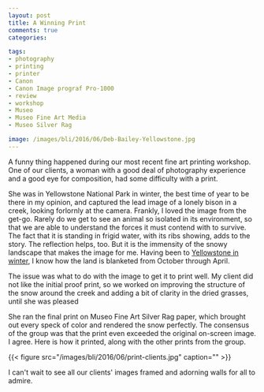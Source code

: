 ```yaml
---
layout: post
title: A Winning Print
comments: true
categories:

tags:
- photography
- printing
- printer
- Canon
- Canon Image prograf Pro-1000
- review
- workshop
- Museo
- Museo Fine Art Media
- Museo Silver Rag

image: /images/bli/2016/06/Deb-Bailey-Yellowstone.jpg
---
```


A funny thing happened during our most recent fine art printing workshop. One of our clients, a woman with a good deal of photography experience and a good eye for composition, had some difficulty with a print. 

<!--more-->

She was in Yellowstone National Park in winter, the best time of year to be there in my opinion, and captured the lead image of a lonely bison in a creek, looking forlornly at the camera. Frankly, I loved the image from the get-go. Rarely do we get to see an animal so isolated in its environment, so that we are able to understand the forces it must contend with to survive. The fact that it is standing in frigid water, with its ribs showing, adds to the story. The reflection helps, too. But it is the immensity of the snowy landscape that makes the image for me. Having been to [Yellowstone in winter](http://www.lesterpickerphoto.com/2013/01/22/winter-highlights/), I know how the land is blanketed from October through April. 

The issue was what to do with the image to get it to print well. My client did not like the initial proof print, so we worked on improving the structure of the snow around the creek and adding a bit of clarity in the dried grasses, until she was pleased

She ran the final print on Museo Fine Art Silver Rag paper, which brought out every speck of color and rendered the snow perfectly. The consensus of the group was that the print even exceeded the original on-screen image. I agree. Here is how it printed, along with the other prints from the group. 

{{< figure src="/images/bli/2016/06/print-clients.jpg" caption="" >}}

I can't wait to see all our clients' images framed and adorning walls for all to admire. 

